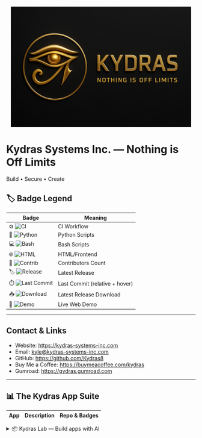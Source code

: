 <p align='center'>
  <img src='assets/kydras-logo.png' alt='Kydras Systems Inc.' width='480'/>
</p>

# Kydras Systems Inc. — Nothing is Off Limits
Build • Secure • Create

## 🏷️ Badge Legend
| Badge | Meaning |
|---|---|
| ⚙️ ![CI](https://img.shields.io/badge/CI-Status-lightgrey?style=flat-square&logo=githubactions) | CI Workflow |
| 🐍 ![Python](https://img.shields.io/badge/Python-S-blue?style=flat-square&logo=python) | Python Scripts |
| 💻 ![Bash](https://img.shields.io/badge/Bash-S-green?style=flat-square&logo=gnu-bash) | Bash Scripts |
| 🌐 ![HTML](https://img.shields.io/badge/HTML-S-orange?style=flat-square&logo=html5) | HTML/Frontend |
| 👥 ![Contrib](https://img.shields.io/badge/Contrib-Numbers-lightgrey?style=flat-square&logo=github) | Contributors Count |
| 🏷️ ![Release](https://img.shields.io/badge/Release-v0.1.0-blue?style=flat-square&logo=github) | Latest Release |
| ⏱️ ![Last Commit](https://img.shields.io/badge/LastCommit-Date-lightgrey?style=flat-square&logo=git) | Last Commit (relative + hover) |
| 📥 ![Download](https://img.shields.io/badge/Download-Latest-blue?style=flat-square&logo=github) | Latest Release Download |
| 🚀 ![Demo](https://img.shields.io/badge/Demo-Live-green?style=flat-square&logo=google-chrome) | Live Web Demo |

---

## Contact & Links
- Website: https://kydras-systems-inc.com
- Email: kyle@kydras-systems-inc.com
- GitHub: https://github.com/Kydras8
- Buy Me a Coffee: https://buymeacoffee.com/kydras
- Gumroad: https://gydras.gumroad.com

---

## 📊 The Kydras App Suite
| App | Description | Repo & Badges |
|---|---|---|
<details>
<summary>📦 Kydras Lab — Build apps with AI</summary>

| Badge | Status |
|---|---|
| Repo | [Link](https://github.com/Kydras8/Kydras-Lab) ⚙️ ![CI](https://img.shields.io/github/actions/workflow/status/Kydras8/Kydras-Lab/ci.yml?style=flat-square&logo=githubactions&label=CI) 🐍 ![](https://img.shields.io/badge/-S-=flat-square&logo=python&logoColor=white&label=) 👥 ![Contrib](https://img.shields.io/badge/Contrib-0-lightgrey?style=flat-square&logo=github&label=Contrib) 🏷️ ![Release](https://img.shields.io/badge/Release-N/A-blue?style=flat-square&logo=github&label=Release&tooltip=Release:N/A)  ⏱️ ![Last Commit](https://img.shields.io/badge/LastCommit-N/A-lightgrey?style=flat-square&logo=git&label=Last%20Commit&tooltip=Last%20commit:N/A) 📥 [Download](https://github.com/Kydras8/Kydras-Lab/releases/latest) 🚀 [Demo](https://kydras8.github.io/Kydras-Lab/) |

<details>
<summary>📦 Eyes of Kydras — Network visibility</summary>

| Badge | Status |
|---|---|
| Repo | [Link](https://github.com/Kydras8/Eyes-of-Kydras) ⚙️ ![CI](https://img.shields.io/github/actions/workflow/status/Kydras8/Eyes-of-Kydras/ci.yml?style=flat-square&logo=githubactions&label=CI) 🐍 ![](https://img.shields.io/badge/-S-=flat-square&logo=python&logoColor=white&label=) 👥 ![Contrib](https://img.shields.io/badge/Contrib-0-lightgrey?style=flat-square&logo=github&label=Contrib) 🏷️ ![Release](https://img.shields.io/badge/Release-N/A-blue?style=flat-square&logo=github&label=Release&tooltip=Release:N/A)  ⏱️ ![Last Commit](https://img.shields.io/badge/LastCommit-N/A-lightgrey?style=flat-square&logo=git&label=Last%20Commit&tooltip=Last%20commit:N/A) 📥 [Download](https://github.com/Kydras8/Eyes-of-Kydras/releases/latest)  |

<details>
<summary>📦 Kydras Intelligence — OSINT platform</summary>

| Badge | Status |
|---|---|
| Repo | [Link](https://github.com/Kydras8/Kydras-Intelligence) ⚙️ ![CI](https://img.shields.io/github/actions/workflow/status/Kydras8/Kydras-Intelligence/ci.yml?style=flat-square&logo=githubactions&label=CI) 🐍 ![](https://img.shields.io/badge/-S-=flat-square&logo=python&logoColor=white&label=) 👥 ![Contrib](https://img.shields.io/badge/Contrib-0-lightgrey?style=flat-square&logo=github&label=Contrib) 🏷️ ![Release](https://img.shields.io/badge/Release-N/A-blue?style=flat-square&logo=github&label=Release&tooltip=Release:N/A)  ⏱️ ![Last Commit](https://img.shields.io/badge/LastCommit-N/A-lightgrey?style=flat-square&logo=git&label=Last%20Commit&tooltip=Last%20commit:N/A) 📥 [Download](https://github.com/Kydras8/Kydras-Intelligence/releases/latest)  |

<details>
<summary>📦 Kydras Echo — AV transcription</summary>

| Badge | Status |
|---|---|
| Repo | [Link](https://github.com/Kydras8/KydrasEcho) ⚙️ ![CI](https://img.shields.io/github/actions/workflow/status/Kydras8/KydrasEcho/ci.yml?style=flat-square&logo=githubactions&label=CI) 🐍 ![](https://img.shields.io/badge/-S-=flat-square&logo=python&logoColor=white&label=) 👥 ![Contrib](https://img.shields.io/badge/Contrib-0-lightgrey?style=flat-square&logo=github&label=Contrib) 🏷️ ![Release](https://img.shields.io/badge/Release-N/A-blue?style=flat-square&logo=github&label=Release&tooltip=Release:N/A)  ⏱️ ![Last Commit](https://img.shields.io/badge/LastCommit-N/A-lightgrey?style=flat-square&logo=git&label=Last%20Commit&tooltip=Last%20commit:N/A) 📥 [Download](https://github.com/Kydras8/KydrasEcho/releases/latest)  |

<details>
<summary>📦 Kydras e-Book Studio — E-book conversion</summary>

| Badge | Status |
|---|---|
| Repo | [Link](https://github.com/Kydras8/Kydras-eBook-Studio) ⚙️ ![CI](https://img.shields.io/github/actions/workflow/status/Kydras8/Kydras-eBook-Studio/ci.yml?style=flat-square&logo=githubactions&label=CI) 🐍 ![](https://img.shields.io/badge/-S-=flat-square&logo=python&logoColor=white&label=) 👥 ![Contrib](https://img.shields.io/badge/Contrib-0-lightgrey?style=flat-square&logo=github&label=Contrib) 🏷️ ![Release](https://img.shields.io/badge/Release-N/A-blue?style=flat-square&logo=github&label=Release&tooltip=Release:N/A)  ⏱️ ![Last Commit](https://img.shields.io/badge/LastCommit-N/A-lightgrey?style=flat-square&logo=git&label=Last%20Commit&tooltip=Last%20commit:N/A) 📥 [Download](https://github.com/Kydras8/Kydras-eBook-Studio/releases/latest)  |

<details>
<summary>📦 Kydras Mobile Pentest Kit — Field toolkit</summary>

| Badge | Status |
|---|---|
| Repo | [Link](https://github.com/Kydras8/Kydras-Mobile-Pentest-Kit) ⚙️ ![CI](https://img.shields.io/github/actions/workflow/status/Kydras8/Kydras-Mobile-Pentest-Kit/ci.yml?style=flat-square&logo=githubactions&label=CI) 💻 ![](https://img.shields.io/badge/-S-=flat-square&logo=gnu-bash&logoColor=white&label=) 👥 ![Contrib](https://img.shields.io/badge/Contrib-0-lightgrey?style=flat-square&logo=github&label=Contrib) 🏷️ ![Release](https://img.shields.io/badge/Release-N/A-blue?style=flat-square&logo=github&label=Release&tooltip=Release:N/A)  ⏱️ ![Last Commit](https://img.shields.io/badge/LastCommit-N/A-lightgrey?style=flat-square&logo=git&label=Last%20Commit&tooltip=Last%20commit:N/A) 📥 [Download](https://github.com/Kydras8/Kydras-Mobile-Pentest-Kit/releases/latest)  |

<details>
<summary>📦 Kydras Builder — Website generator</summary>

| Badge | Status |
|---|---|
| Repo | [Link](https://github.com/Kydras8/Kydras-Builder) ⚙️ ![CI](https://img.shields.io/github/actions/workflow/status/Kydras8/Kydras-Builder/ci.yml?style=flat-square&logo=githubactions&label=CI) 🌐 ![](https://img.shields.io/badge/-S-=flat-square&logo=html5&logoColor=white&label=) 👥 ![Contrib](https://img.shields.io/badge/Contrib-0-lightgrey?style=flat-square&logo=github&label=Contrib) 🏷️ ![Release](https://img.shields.io/badge/Release-N/A-blue?style=flat-square&logo=github&label=Release&tooltip=Release:N/A)  ⏱️ ![Last Commit](https://img.shields.io/badge/LastCommit-N/A-lightgrey?style=flat-square&logo=git&label=Last%20Commit&tooltip=Last%20commit:N/A) 📥 [Download](https://github.com/Kydras8/Kydras-Builder/releases/latest) 🚀 [Demo](https://kydras8.github.io/Kydras-Builder/) |
